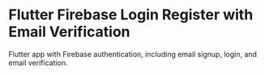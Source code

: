 # Flutter Firebase Login Register with Email Verification

Flutter app with Firebase authentication, including email signup, login, and email verification.
